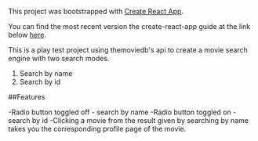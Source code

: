 This project was bootstrapped with [Create React App](https://github.com/facebookincubator/create-react-app).

You can find the most recent version the create-react-app guide at the link below [here](https://github.com/facebookincubator/create-react-app/blob/master/packages/react-scripts/template/README.md).

This is a play test project using themoviedb's api to create a movie search engine with two search modes.

1. Search by name
2. Search by id

##Features

-Radio button toggled off - search by name
-Radio button toggled on - search by id
-Clicking a movie from the result given by searching by name takes you the corresponding profile page of the movie.  
